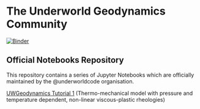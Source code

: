 # The Underworld Geodynamics Community

[![Binder](https://mybinder.org/badge_logo.svg)](https://mybinder.org/v2/gh/underworld-community/official/master)

## Official Notebooks Repository

This repository contains a series of Jupyter Notebooks which are officially maintained by the @underworldcode organisation.

[UWGeodynamics Tutorial 1](https://mybinder.org/v2/gh/underworld-community/official/master?filepath=UWGeo_tutorial1_RiftExtension%2FTutorial_1_ThermoMechanical_Model.ipynb)
(Thermo-mechanical model with pressure and temperature dependent, non-linear viscous-plastic rheologies)
